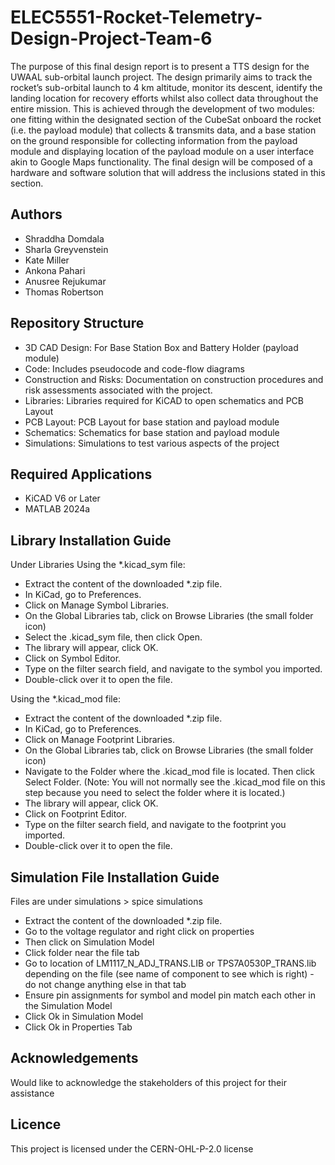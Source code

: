 # ELEC5551-Rocket-Telemetry-Design-Project-Team-6
The purpose of this final design report is to present a TTS design for the UWAAL sub-orbital launch project. The design primarily aims to track the rocket’s sub-orbital launch to 4 km altitude, monitor its descent, identify the landing location for recovery efforts whilst also collect data throughout the entire mission. This is achieved through the development of two modules: one fitting within the designated section of the CubeSat onboard the rocket (i.e. the payload module) that collects & transmits data, and a base station on the ground responsible for collecting information from the payload module and displaying location of the payload module on a user interface akin to Google Maps functionality. The final design will be composed of a hardware and software solution that will address the inclusions stated in this section.

## Authors
* Shraddha Domdala 
* Sharla Greyvenstein 
* Kate Miller 
* Ankona Pahari
* Anusree Rejukumar
* Thomas Robertson

## Repository Structure
* 3D CAD Design: For Base Station Box and Battery Holder (payload module)
* Code: Includes pseudocode and code-flow diagrams
* Construction and Risks: Documentation on construction procedures and risk assessments associated with the project.
* Libraries: Libraries required for KiCAD to open schematics and PCB Layout
* PCB Layout: PCB Layout for base station and payload module
* Schematics: Schematics for base station and payload module
* Simulations: Simulations to test various aspects of the project

## Required Applications
* KiCAD V6 or Later
* MATLAB 2024a

## Library Installation Guide
Under Libraries
Using the *.kicad_sym file:

* Extract the content of the downloaded *.zip file.
* In KiCad, go to Preferences.
* Click on Manage Symbol Libraries.
* On the Global Libraries tab, click on Browse Libraries (the small folder icon)
* Select the .kicad_sym file, then click Open.
* The library will appear, click OK.
* Click on Symbol Editor.
* Type on the filter search field, and navigate to the symbol you imported.
* Double-click over it to open the file.

Using the *.kicad_mod file:

* Extract the content of the downloaded *.zip file.
* In KiCad, go to Preferences.
* Click on Manage Footprint Libraries.
* On the Global Libraries tab, click on Browse Libraries (the small folder icon)
* Navigate to the Folder where the .kicad_mod file is located. Then click Select Folder. (Note: You will not normally see the .kicad_mod file on this step because
  you need to select the folder where it is located.)
* The library will appear, click OK.
* Click on Footprint Editor.
* Type on the filter search field, and navigate to the footprint you imported.
* Double-click over it to open the file.

## Simulation File Installation Guide 
Files are under simulations > spice simulations
* Extract the content of the downloaded *.zip file.
* Go to the voltage regulator and right click on properties
* Then click on Simulation Model
* Click folder near the file tab
* Go to location of LM1117_N_ADJ_TRANS.LIB or TPS7A0530P_TRANS.lib depending on the file (see name of component to see which is right) - do not change anything else in that tab
* Ensure pin assignments for symbol and model pin match each other in the Simulation Model
* Click Ok in Simulation Model
* Click Ok in Properties Tab

## Acknowledgements
Would like to acknowledge the stakeholders of this project for their assistance

## Licence
This project is licensed under the CERN-OHL-P-2.0 license
